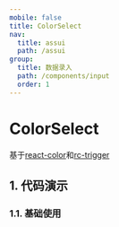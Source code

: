 ```yaml
---
mobile: false
title: ColorSelect
nav:
  title: assui
  path: /assui
group:
  title: 数据录入
  path: /components/input
  order: 1
---
```


# ColorSelect
基于[react-color](https://github.com/casesandberg/react-color)和[rc-trigger](https://github.com/react-component/trigger)

## 1. 代码演示

### 1.1. 基础使用

<code hideActions='["CSB", "EXTERNAL"]' src="./demo/index.tsx" />

 
